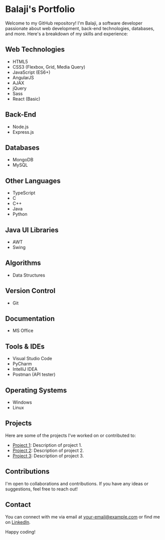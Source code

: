 # Balaji's Portfolio

Welcome to my GitHub repository! I'm Balaji, a software developer passionate about web development, back-end technologies, databases, and more. Here's a breakdown of my skills and experience:

## Web Technologies
- HTML5
- CSS3 (Flexbox, Grid, Media Query)
- JavaScript (ES6+)
- AngularJS
- AJAX
- jQuery
- Sass
- React (Basic)

## Back-End
- Node.js
- Express.js

## Databases
- MongoDB
- MySQL

## Other Languages
- TypeScript
- C
- C++
- Java
- Python

## Java UI Libraries
- AWT
- Swing

## Algorithms
- Data Structures

## Version Control
- Git

## Documentation
- MS Office

## Tools & IDEs
- Visual Studio Code
- PyCharm
- IntelliJ IDEA
- Postman (API tester)

## Operating Systems
- Windows
- Linux

## Projects
Here are some of the projects I've worked on or contributed to:
- [Project 1](link-to-project-1): Description of project 1.
- [Project 2](link-to-project-2): Description of project 2.
- [Project 3](link-to-project-3): Description of project 3.

## Contributions
I'm open to collaborations and contributions. If you have any ideas or suggestions, feel free to reach out!

## Contact
You can connect with me via email at [your-email@example.com](mailto:your-email@example.com) or find me on [LinkedIn](https://www.linkedin.com/in/your-profile).

Happy coding!
